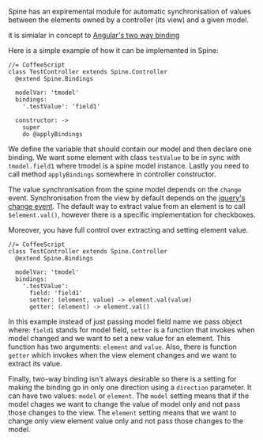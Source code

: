Spine has an expiremental module for automatic synchronisation of values between the elements owned by a controller (its view) and a given model.

it is simialar in concept to [Angular's two way binding](http://docs.angularjs.org/guide/databinding)

Here is a simple example of how it can be implemented in Spine:

    //= CoffeeScript
    class TestController extends Spine.Controller
      @extend Spine.Bindings
    
      modelVar: 'tmodel'
      bindings:
        '.testValue': 'field1'
    
      constructor: ->
        super
        do @applyBindings

We define the variable that should contain our model and then declare one binding. We want some element with class `testValue` to be in sync with `tmodel.field1` where tmodel is a spine model instance. Lastly you need to call method `applyBindings` somewhere in controller constructor.

The value synchronisation from the spine model depends on the `change` event. Synchronisation from the view by default depends on the [jquery's change event](http://jqapi.com/#p=change). The default way to extract value from an element is to call `$element.val()`, however there is a specific implementation for checkboxes.

Moreover, you have full control over extracting and setting element value.

    //= CoffeeScript
    class TestController extends Spine.Controller
      @extend Spine.Bindings
      
      modelVar: 'tmodel'
      bindings: 
        '.testValue': 
          field: 'field1'
          setter: (element, value) -> element.val(value)
          getter: (element) -> element.val()

In this example instead of just passing model field name we pass object where: `field1` stands for model field, `setter` is a function that invokes when model changed and we want to set a new value for an element. This function has two arguments: `element` and `value`. Also, there is function `getter` which invokes when the view element changes and we want to extract its value.

Finally, two-way binding isn't always desirable so there is a setting for making the binding go in only one direction using a `direction` parameter. It can have two values: `model` or `element`. The `model` setting means that if the model chages we want to change the value of model only and not pass those changes to the view. The `element` setting means that we want to change only view element value only and not pass those changes to the model.
